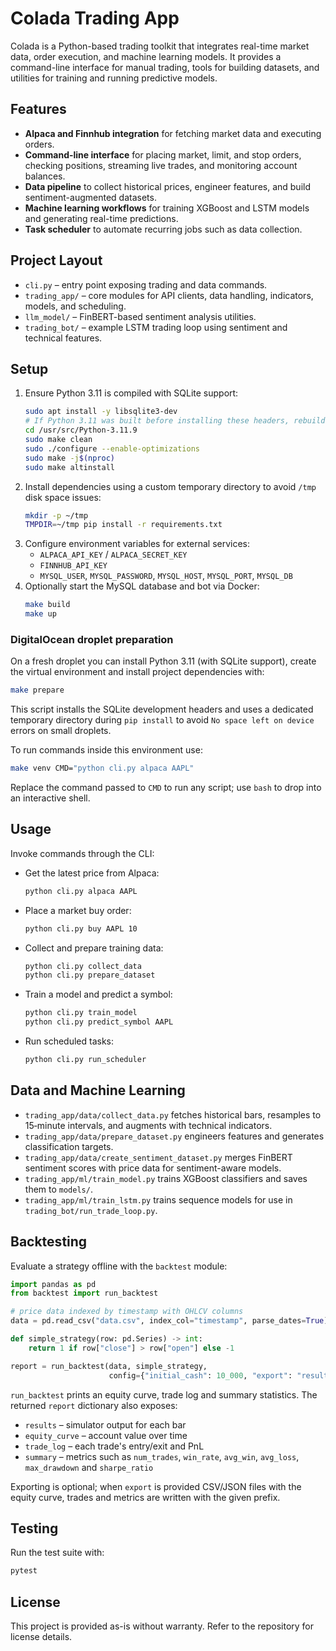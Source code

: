 # Colada Trading App

Colada is a Python-based trading toolkit that integrates real-time market data, order execution, and machine learning models. It provides a command-line interface for manual trading, tools for building datasets, and utilities for training and running predictive models.

## Features
- **Alpaca and Finnhub integration** for fetching market data and executing orders.
- **Command-line interface** for placing market, limit, and stop orders, checking positions, streaming live trades, and monitoring account balances.
- **Data pipeline** to collect historical prices, engineer features, and build sentiment-augmented datasets.
- **Machine learning workflows** for training XGBoost and LSTM models and generating real-time predictions.
- **Task scheduler** to automate recurring jobs such as data collection.

## Project Layout
- `cli.py` – entry point exposing trading and data commands.
- `trading_app/` – core modules for API clients, data handling, indicators, models, and scheduling.
- `llm_model/` – FinBERT-based sentiment analysis utilities.
- `trading_bot/` – example LSTM trading loop using sentiment and technical features.

## Setup
1. Ensure Python 3.11 is compiled with SQLite support:
   ```bash
   sudo apt install -y libsqlite3-dev
   # If Python 3.11 was built before installing these headers, rebuild it
   cd /usr/src/Python-3.11.9
   sudo make clean
   sudo ./configure --enable-optimizations
   sudo make -j$(nproc)
   sudo make altinstall
   ```
2. Install dependencies using a custom temporary directory to avoid `/tmp` disk space issues:
   ```bash
   mkdir -p ~/tmp
   TMPDIR=~/tmp pip install -r requirements.txt
   ```
3. Configure environment variables for external services:
   - `ALPACA_API_KEY` / `ALPACA_SECRET_KEY`
   - `FINNHUB_API_KEY`
   - `MYSQL_USER`, `MYSQL_PASSWORD`, `MYSQL_HOST`, `MYSQL_PORT`, `MYSQL_DB`
4. Optionally start the MySQL database and bot via Docker:
    ```bash
    make build
    make up
    ```

### DigitalOcean droplet preparation

On a fresh droplet you can install Python 3.11 (with SQLite support), create the virtual environment and install project dependencies with:

```bash
make prepare
```

This script installs the SQLite development headers and uses a dedicated temporary
directory during `pip install` to avoid `No space left on device` errors on small droplets.

To run commands inside this environment use:

```bash
make venv CMD="python cli.py alpaca AAPL"
```

Replace the command passed to `CMD` to run any script; use `bash` to drop into an interactive shell.

## Usage
Invoke commands through the CLI:

- Get the latest price from Alpaca:
  ```bash
  python cli.py alpaca AAPL
  ```
- Place a market buy order:
  ```bash
  python cli.py buy AAPL 10
  ```
- Collect and prepare training data:
  ```bash
  python cli.py collect_data
  python cli.py prepare_dataset
  ```
- Train a model and predict a symbol:
  ```bash
  python cli.py train_model
  python cli.py predict_symbol AAPL
  ```
- Run scheduled tasks:
  ```bash
  python cli.py run_scheduler
  ```

## Data and Machine Learning
- `trading_app/data/collect_data.py` fetches historical bars, resamples to 15‑minute intervals, and augments with technical indicators.
- `trading_app/data/prepare_dataset.py` engineers features and generates classification targets.
- `trading_app/data/create_sentiment_dataset.py` merges FinBERT sentiment scores with price data for sentiment-aware models.
- `trading_app/ml/train_model.py` trains XGBoost classifiers and saves them to `models/`.
- `trading_app/ml/train_lstm.py` trains sequence models for use in `trading_bot/run_trade_loop.py`.

## Backtesting
Evaluate a strategy offline with the `backtest` module:

```python
import pandas as pd
from backtest import run_backtest

# price data indexed by timestamp with OHLCV columns
data = pd.read_csv("data.csv", index_col="timestamp", parse_dates=True)

def simple_strategy(row: pd.Series) -> int:
    return 1 if row["close"] > row["open"] else -1

report = run_backtest(data, simple_strategy,
                      config={"initial_cash": 10_000, "export": "results"})
```

`run_backtest` prints an equity curve, trade log and summary statistics. The
returned `report` dictionary also exposes:

- `results` – simulator output for each bar
- `equity_curve` – account value over time
- `trade_log` – each trade's entry/exit and PnL
- `summary` – metrics such as `num_trades`, `win_rate`, `avg_win`, `avg_loss`,
  `max_drawdown` and `sharpe_ratio`

Exporting is optional; when `export` is provided CSV/JSON files with the
equity curve, trades and metrics are written with the given prefix.

## Testing
Run the test suite with:
```bash
pytest
```

## License
This project is provided as-is without warranty. Refer to the repository for license details.
